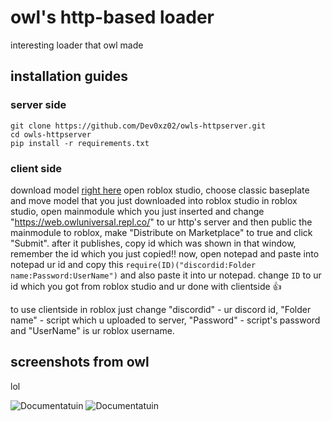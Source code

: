 # owl's http-based loader
interesting loader that owl made

## installation guides

### server side
```sh-session
git clone https://github.com/Dev0xz02/owls-httpserver.git
cd owls-httpserver
pip install -r requirements.txt
```

### client side
download model [right here](https://github.com/Dev0xz02/owls-httpserver/raw/main/roblox/12420323144.rbxm)
open roblox studio, choose classic baseplate and move model that you just downloaded into roblox studio
in roblox studio, open mainmodule which you just inserted and change "https://web.owluniversal.repl.co/" to ur http's server
and then public the mainmodule to roblox, make "Distribute on Marketplace" to true and click "Submit".
after it publishes, copy id which was shown in that window, remember the id which you just copied!! 
now, open notepad and paste into notepad ur id and copy this `require(ID)("discordid:Folder name:Password:UserName")` and also paste it into ur notepad.
change `ID` to ur id which you got from roblox studio and ur done with clientside 👍

to use clientside in roblox just change "discordid" - ur discord id, "Folder name" - script which u uploaded to server, "Password" - script's password and "UserName" is ur roblox username.

## screenshots from owl
lol

<img src="https://cdn.discordapp.com/attachments/1093171976283095040/1156192826284064768/image.png?ex=651413fa&is=6512c27a&hm=b416b15dc2bdcc768ec7d98631ab8293553219e09c40584739f642460716a6f8&" alt="Documentatuin"></a>
<img src="https://cdn.discordapp.com/attachments/1093171976283095040/1156192826003042324/image.png?ex=651413fa&is=6512c27a&hm=8c4b3b63503d893c63fb172c0c0b49c43409391c2d5804f6558dcb33bd7227e2&" alt="Documentatuin"></a>
